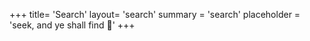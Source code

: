 +++
title= 'Search'
layout= 'search'
summary = 'search'
placeholder = 'seek, and ye shall find 📖'
+++
